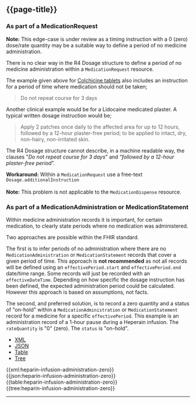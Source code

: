 ## {{page-title}}

### As part of a MedicationRequest

<div class="nhsd-a-box nhsd-a-box--bg-light-yellow nhsd-!t-margin-bottom-6 nhsd-t-body">
    <strong>Note:</strong> This edge-case is under review as a timing instruction with a 0 (zero) dose/rate quantity may be a suitable way to define a period of no medicine administration.
</div>

There is no clear way in the R4 Dosage structure to define a period of no medicine administration within a `MedicationRequest` resource.

The example given above for [Colchicine tablets](DosageExamples-Wherefree-textinstructionsarerequired#Colchicinetablets) also includes an instruction for a period of time where medication should not be taken;

> Do not repeat course for 3 days

Another clinical example would be for a Lidocaine medicated plaster. A typical written dosage instruction would be;

> Apply 2 patches once daily to the affected area for up to 12 hours, followed by a 12-hour plaster-free period; to be applied to intact, dry, non-hairy, non-irritated skin.

The R4 Dosage structure cannot describe, in a machine readable way, the clauses "*Do not repeat course for 3 days*" and “*followed by a 12-hour plaster-free period*”.

<div class="nhsd-a-box nhsd-a-box--bg-light-blue nhsd-!t-margin-bottom-6 nhsd-t-body">
    <strong>Workaround:</strong> Within a <code>MedicationRequest</code> use a free-text <code>Dosage.additionalInstruction</code>
    <br/><br/>
    <strong>Note:</strong> This problem is not applicable to the <code>MedicationDispense</code> resource.
</div>

<!--See an example for [Microgynon tablets](DosageExamples-Wherefree-textinstructionsarerequired#Microgynontablets).

A further clinical example is for [Heparin infusions](DosageExamples-Infusions#Heparin-infusion) where there may be a period of time where the infusion is paused based on blood test results following the increase/decrease of the Heparin dose. For example "Pause the infusion for 1 hour then re-check the APTT ratio".
-->

### As part of a MedicationAdministration or MedicationStatement

Within medicine administration records it is important, for certain medication, to clearly state periods where no medication was administered.

Two approaches are possible within the FHIR standard.

The first is to infer periods of no administration where there are no `MedicationAdministration` or `MedicationStatement` records that cover a given period of time. This approach is **not recommended** as not all records will be defined using an `effectivePeriod.start` and `effectivePeriod.end` date/time range. Some records will just be recorded with an `effectiveDateTime`. Depending on how specific the dosage instruction has been defined, the expected administration period could be calculated. However this approach is based on assumptions, not facts.

The second, and preferred solution, is to record a zero quantity and a status of "on-hold" within a `MedicationAdministration` or `MedicationStatement` record for a medicine for a specific `effectivePeriod`. This example is an administration record of a 1-hour pause during a Heperain infusion. The `rateQuantity` is "0" (zero). The `status` is "on-hold".

<!--// start of code snippet -->
<div>
    <ul class="nav nav-tabs" role="tablist">
      <li role="presentation" class="active">
        <a href="#xml-56" aria-controls="xml" role="tab" data-toggle="tab">XML</a>
      </li>
      <li role="presentation">
        <a href="#json-56" aria-controls="json" role="tab" data-toggle="tab">JSON</a>
      </li>
        <li role="presentation">
        <a href="#table-56" aria-controls="table" role="tab" data-toggle="tab">Table</a>
      </li>
      <li role="presentation">
        <a href="#tree-56" aria-controls="tree" role="tab" data-toggle="tab">Tree</a>
      </li>
  </ul>

  <!-- Tab panes -->
  <div class="tab-content snippet">
    <div role="tabpanel" class="tab-pane active" id="xml-56">
      {{xml:heparin-infusion-administration-zero}}
    </div>
    <div role="tabpanel" class="tab-pane" id="json-56">
      {{json:heparin-infusion-administration-zero}}
    </div>
    <div role="tabpanel" class="tab-pane" id="table-56">
      {{table:heparin-infusion-administration-zero}}
    </div>
    <div role="tabpanel" class="tab-pane" id="tree-56">
      {{tree:heparin-infusion-administration-zero}}
    </div>
  </div>
</div>
<!--// end of code snippet -->

---